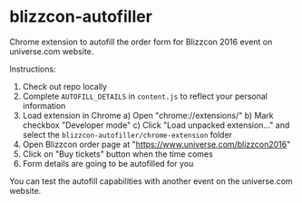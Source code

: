 # blizzcon-autofiller

Chrome extension to autofill the order form for Blizzcon 2016 event on universe.com website.

Instructions:
1. Check out repo locally
2. Complete `AUTOFILL_DETAILS` in `content.js` to reflect your personal information
3. Load extension in Chrome
  a) Open "chrome://extensions/"
  b) Mark checkbox "Developer mode"
  c) Click "Load unpacked extension..." and select the `blizzcon-autofiller/chrome-extension` folder
4. Open Blizzcon order page at "https://www.universe.com/blizzcon2016"
5. Click on "Buy tickets" button when the time comes
6. Form details are going to be autofilled for you

You can test the autofill capabilities with another event on the universe.com website.